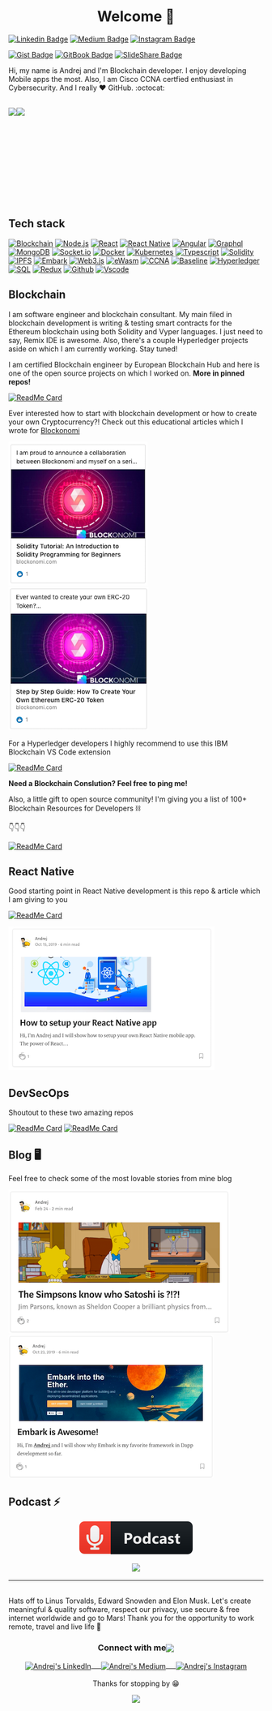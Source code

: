 <h1 align= "center"><b>Welcome 👋 </b></h1>
 
[![Linkedin Badge](https://img.shields.io/badge/-andrejrakic-blue?style=flat&logo=Linkedin&logoColor=white&link=https://www.linkedin.com/in/andrejrakic/)](https://www.linkedin.com/in/andrejrakic/)
[![Medium Badge](https://img.shields.io/badge/-@andrej.rakic-black?style=flat&labelColor=black&logo=medium&logoColor=white&link=https://www.medium.com/@andrej.rakic)](https://www.medium.com/@andrej.rakic)
[![Instagram Badge](https://img.shields.io/badge/-@andrej__rakic-E1306C?style=flat&labelColor=E1306C&logo=instagram&logoColor=white&link=https://www.instagram.com/andrej_rakic/)](https://www.instagram.com/andrej_rakic/)

[![Gist Badge](https://img.shields.io/badge/-Gists-black?style=flat&labelColor=black&logo=github&logoColor=white&link=https://gist.github.com/andrejrakic)](https://gist.github.com/andrejrakic)
[![GitBook Badge](https://img.shields.io/badge/-Gitbooks-black?style=flat&labelColor=black&logo=github&logoColor=white&link=https://andrej-rakic.gitbook.io/)](https://andrej-rakic.gitbook.io/)
[![SlideShare Badge](https://img.shields.io/badge/-SlideShare-blue?style=flat&logo=Linkedin&logoColor=white&link=https://www.slideshare.net/AndrejRakic/)](https://www.slideshare.net/AndrejRakic/)

Hi, my name is Andrej and I'm Blockchain developer. I enjoy developing Mobile apps the most. Also, I am Cisco CCNA certfied enthusiast in Cybersecurity. And I really ❤️ GitHub. :octocat: 

<br />

<a href="https://github.com/anuraghazra/github-readme-stats">
  <img align="left" src="https://github-readme-stats.vercel.app/api/top-langs/?username=andrejrakic&hide=html,ruby,css,java,objective-c,python,starlark,dockerfile,shell" />
</a>
<a href="https://github.com/anuraghazra/convoychat">
  <img align="left" src="https://github-readme-stats.vercel.app/api?username=andrejrakic&show_icons=true&count_private=true" />
</a>
<br /><br /><br /><br /><br /><br /><br /><br /><br /><br /><br />

## Tech stack
[![Blockchain](https://img.shields.io/badge/-Blockchain-black?style=for-the-badge&logo=bitcoin&logoColor=white)]()
[![Node.js](https://img.shields.io/badge/-Node.js-339933?style=for-the-badge&logo=Node.js&logoColor=white)]()
[![React](https://img.shields.io/badge/-React-black?style=for-the-badge&logo=react&logoColor=blue)]()
[![React Native](https://img.shields.io/badge/-React_Native-blue?style=for-the-badge&logo=react&logoColor=white)]()
[![Angular](https://img.shields.io/badge/-Angular-d2082d?style=for-the-badge&logo=angular&logoColor=white)]()
[![Graphql](https://img.shields.io/badge/-Graph_QL-ff1493?style=for-the-badge&logo=graphql&logoColor=white)]()
[![MongoDB](https://img.shields.io/badge/-MongoDB-darkgreen?style=for-the-badge&logo=mongodb&logoColor=white)]()
[![Socket.io](https://img.shields.io/badge/-Socket.io-black?style=for-the-badge&logo=socket.io&logoColor=white)]()
[![Docker](https://img.shields.io/badge/-Docker-2496ed?style=for-the-badge&logo=docker&logoColor=white)]()
[![Kubernetes](https://img.shields.io/badge/-Kubernetes-326ce5?style=for-the-badge&logo=kubernetes&logoColor=white)]()
[![Typescript](https://img.shields.io/badge/-Typescript-007acc?style=for-the-badge&logo=typescript&logoColor=white)]()
[![Solidity](https://img.shields.io/badge/-Solidity-3c3c3d?style=for-the-badge&logo=ethereum&logoColor=white)]()
[![IPFS](https://img.shields.io/badge/-IPFS-23bbad?style=for-the-badge&logo=ipfs&logoColor=white)]()
[![Embark](https://img.shields.io/badge/-Embark-blue?style=for-the-badge&logo=skyliner&logoColor=white)]()
[![Web3.js](https://img.shields.io/badge/-Web3.js-black?style=for-the-badge&logo=javascript&logoColor=)]()
[![eWasm](https://img.shields.io/badge/-ewasm-654ff0?style=for-the-badge&logo=webassembly&logoColor=white)]()
[![CCNA](https://img.shields.io/badge/-CCNA-1ba0d7?style=for-the-badge&logo=cisco&logoColor=white)]()
[![Baseline](https://img.shields.io/badge/-Baseline-orange?style=for-the-badge&logo=buffer&logoColor=white)]()
[![Hyperledger](https://img.shields.io/badge/-Hyperledger-7d00ff?style=for-the-badge&logo=linux-foundation&logoColor=white)]()
[![SQL](https://img.shields.io/badge/-SQL-d2082d?style=for-the-badge&logo=mysql&logoColor=white)]()
[![Redux](https://img.shields.io/badge/-Redux-764abc?style=for-the-badge&logo=redux&logoColor=white)]()
[![Github](https://img.shields.io/badge/-GitHub-black?style=for-the-badge&logo=github&logoColor=white)]()
[![Vscode](https://img.shields.io/badge/-VSCode-007acc?style=for-the-badge&logo=visual-studio-code&logoColor=white)]()

## Blockchain

I am software engineer and blockchain consultant. My main filed in blockchain development is writing & testing smart contracts for the Ethereum blockchain using both Solidity and Vyper languages. I just need to say, Remix IDE is awesome. Also, there's a couple Hyperledger projects aside on which I am currently working. Stay tuned!

I am certified Blockchain engineer by European Blockchain Hub and here is one of the open source projects on which I worked on. <b>More in pinned repos!</b>

[![ReadMe Card](https://github-readme-stats.vercel.app/api/pin/?username=Timacum-Development&repo=blockchain-betting)](https://github.com/Timacum-Development/blockchain-betting)

Ever interested how to start with blockchain development or how to create your own Cryptocurrency?! Check out this educational articles which I wrote for [Blockonomi](https://blockonomi.com/author/andrej-rakic/)

[![solidity](https://github.com/andrejrakic/andrejrakic/blob/master/solidity.png)](https://blockonomi.com/solidity-tutorial/)
[![erc20](https://github.com/andrejrakic/andrejrakic/blob/master/erc20.png)](https://blockonomi.com/create-ethereum-token/)

For a Hyperledger developers I highly recommend to use this IBM Blockchain VS Code extension

[![ReadMe Card](https://github-readme-stats.vercel.app/api/pin/?username=IBM-Blockchain&repo=blockchain-vscode-extension)](https://github.com/IBM-Blockchain/blockchain-vscode-extension)

<b>Need a Blockchain Conslution? Feel free to ping me!</b>

Also, a little gift to open source community! I'm giving you a list of 100+ Blockchain Resources for Developers ⛓

👇👇👇

[![ReadMe Card](https://github-readme-stats.vercel.app/api/pin/?username=andrejrakic&repo=100-blockchain-developer-resources)](https://github.com/andrejrakic/100-blockchain-developer-resources)

## React Native

Good starting point in React Native development is this repo & article which I am giving to you

[![ReadMe Card](https://github-readme-stats.vercel.app/api/pin/?username=andrejrakic&repo=ReactNativeBoilerplate)](https://github.com/andrejrakic/ReactNativeBoilerplate)

[![ReactNativeMedium](https://github.com/andrejrakic/andrejrakic/blob/master/reactnative.png)](https://medium.com/@andrej.rakic/how-to-setup-your-react-native-app-47dcd7d2118e)

## DevSecOps

Shoutout to these two amazing repos

[![ReadMe Card](https://github-readme-stats.vercel.app/api/pin/?username=HerrSpace&repo=CCNA-Cheat-Sheet)](https://github.com/HerrSpace/CCNA-Cheat-Sheet)
[![ReadMe Card](https://github-readme-stats.vercel.app/api/pin/?username=Manisso&repo=fsociety)](https://github.com/Manisso/fsociety)

## Blog  🖥

Feel free to check some of the most lovable stories from mine blog

[![simpsons](https://github.com/andrejrakic/andrejrakic/blob/master/simpsons.png)](https://medium.com/@andrej.rakic/the-simpsons-know-who-satoshi-is-d90849e6414a)
[![embark](https://github.com/andrejrakic/andrejrakic/blob/master/embark.png)](https://medium.com/@andrej.rakic/embark-is-awesome-9eee74fdfb4f)

## Podcast ⚡️
<p align="center">
  <img src="https://raw.githubusercontent.com/8bithemant/8bithemant/master/svg/streaming/podcast.svg"> 
</p>
<p align="center">
 <a href="https://open.spotify.com/show/0TLE2uWYKFayqVe5Ccsyvi">
  <img src="https://pbs.twimg.com/media/Es6fDoDXEAcrNQp?format=jpg&name=medium">
 </a>
</p>

---

<br />
Hats off to Linus Torvalds, Edward Snowden and Elon Musk. Let's create meaningful & quality software, respect our privacy, use secure & free internet worldwide and go to Mars! Thank you for the opportunity to work remote, travel and live life 🚀 

<div align="center">
  <h3 align="center">Connect with me<img align="center" src="https://github.com/rajput2107/rajput2107/blob/master/Assets/Handshake.gif" height="33px" /></h3> 
</div>
<p align="center">
 <a href="https://www.linkedin.com/in/andrejrakic/" target="blank">
  <img align="center" alt="Andrej's LinkedIn" width="30px" src="https://www.vectorlogo.zone/logos/linkedin/linkedin-icon.svg" /> &nbsp; &nbsp;
 </a>
   <a href="https://medium.com/@andrej.rakic" target="blank">
  <img align="center" alt="Andrej's Medium" width="30px" src="https://www.vectorlogo.zone/logos/medium/medium-tile.svg" /> &nbsp; &nbsp;
 </a> 
 <a href="https://www.instagram.com/andrej_rakic/" target="blank">
  <img align="center" alt="Andrej's Instagram" width="30px" src="https://www.vectorlogo.zone/logos/instagram/instagram-icon.svg" /> 
 </a>
  <br/>
  <br/>
  Thanks for stopping by 😁<br/>
</p>

<p align="center"> 
  <img src="https://profile-counter.glitch.me/andrejrakic/count.svg" />
</p>

<!--
**andrejrakic/andrejrakic** is a ✨ _special_ ✨ repository because its `README.md` (this file) appears on your GitHub profile.

Here are some ideas to get you started:

- 🔭 I’m currently working on ...
- 🌱 I’m currently learning ...
- 👯 I’m looking to collaborate on ...
- 🤔 I’m looking for help with ...
- 💬 Ask me about ...
- 📫 How to reach me: ...
- 😄 Pronouns: ...
- ⚡ Fun fact: ...
-->
